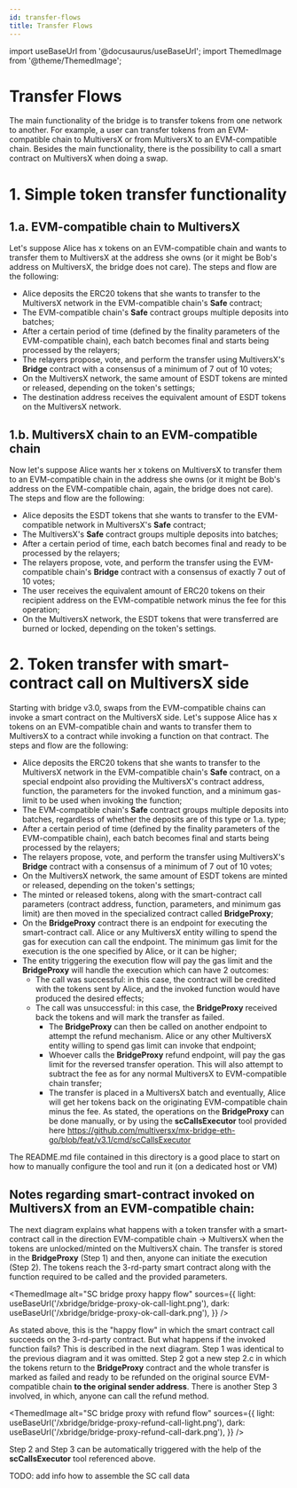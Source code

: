 ```yaml
---
id: transfer-flows
title: Transfer Flows
---
```


import useBaseUrl from '@docusaurus/useBaseUrl';
import ThemedImage from '@theme/ThemedImage';

[comment]: # (mx-abstract)

# Transfer Flows

The main functionality of the bridge is to transfer tokens from one network to another. For example, a user can transfer tokens from an EVM-compatible chain to MultiversX or from MultiversX to an EVM-compatible chain.
Besides the main functionality, there is the possibility to call a smart contract on MultiversX when doing a swap.

[comment]: # (mx-context-auto)

# 1. Simple token transfer functionality

[comment]: # (mx-context-auto)
## 1.a. EVM-compatible chain to MultiversX

Let's suppose Alice has x tokens on an EVM-compatible chain and wants to transfer them to MultiversX at the address she owns
(or it might be Bob's address on MultiversX, the bridge does not care). The steps and flow are the following:
* Alice deposits the ERC20 tokens that she wants to transfer to the MultiversX network in the EVM-compatible chain's **Safe** contract;
* The EVM-compatible chain's **Safe** contract groups multiple deposits into batches;
* After a certain period of time (defined by the finality parameters of the EVM-compatible chain), each batch becomes final and starts being processed by the relayers;
* The relayers propose, vote, and perform the transfer using MultiversX's **Bridge** contract with a consensus of a minimum of 7 out of 10 votes;
* On the MultiversX network, the same amount of ESDT tokens are minted or released, depending on the token's settings;
* The destination address receives the equivalent amount of ESDT tokens on the MultiversX network.

[comment]: # (mx-context-auto)

## 1.b. MultiversX chain to an EVM-compatible chain

Now let's suppose Alice wants her x tokens on MultiversX to transfer them to an EVM-compatible chain in the address she owns
(or it might be Bob's address on the EVM-compatible chain, again, the bridge does not care). The steps and flow are the following:

* Alice deposits the ESDT tokens that she wants to transfer to the EVM-compatible network in MultiversX's **Safe** contract;
* The MultiversX's **Safe** contract groups multiple deposits into batches;
* After a certain period of time, each batch becomes final and ready to be processed by the relayers;
* The relayers propose, vote, and perform the transfer using the EVM-compatible chain's **Bridge** contract with a consensus of exactly 7 out of 10 votes;
* The user receives the equivalent amount of ERC20 tokens on their recipient address on the EVM-compatible network minus the fee for this operation;
* On the MultiversX network, the ESDT tokens that were transferred are burned or locked, depending on the token's settings.

# 2. Token transfer with smart-contract call on MultiversX side

Starting with bridge v3.0, swaps from the EVM-compatible chains can invoke a smart contract on the MultiversX side.
Let's suppose Alice has x tokens on an EVM-compatible chain and wants to transfer them to MultiversX to a contract while invoking
a function on that contract. The steps and flow are the following:

* Alice deposits the ERC20 tokens that she wants to transfer to the MultiversX network in the EVM-compatible chain's **Safe** contract,
  on a special endpoint also providing the MultiversX's contract address, function, the parameters for the invoked function, and a minimum
  gas-limit to be used when invoking the function;
* The EVM-compatible chain's **Safe** contract groups multiple deposits into batches, regardless of whether the deposits are of this type or 1.a. type;
* After a certain period of time (defined by the finality parameters of the EVM-compatible chain), each batch becomes final and starts being processed by the relayers;
* The relayers propose, vote, and perform the transfer using MultiversX's **Bridge** contract with a consensus of a minimum of 7 out of 10 votes;
* On the MultiversX network, the same amount of ESDT tokens are minted or released, depending on the token's settings;
* The minted or released tokens, along with the smart-contract call parameters (contract address, function, parameters, and minimum gas limit) are then moved in
  the specialized contract called **BridgeProxy**;
* On the **BridgeProxy** contract there is an endpoint for executing the smart-contract call. Alice or any MultiversX entity willing to
  spend the gas for execution can call the endpoint. The minimum gas limit for the execution is the one specified by Alice, or it can be higher;
* The entity triggering the execution flow will pay the gas limit and the **BridgeProxy** will handle the execution which can have 2 outcomes:
    * The call was successful: in this case, the contract will be credited with the tokens sent by Alice, and the invoked function would have produced the desired effects;
    * The call was unsuccessful: in this case, the **BridgeProxy** received back the tokens and will mark the transfer as failed.
        * The **BridgeProxy** can then be called on another endpoint to attempt the refund mechanism. Alice or any other MultiversX entity willing
          to spend gas limit can invoke that endpoint;
        * Whoever calls the **BridgeProxy** refund endpoint, will pay the gas limit for the reversed transfer operation. This will also attempt to subtract the fee
          as for any normal MultiversX to EVM-compatible chain transfer;
        * The transfer is placed in a MultiversX batch and eventually, Alice will get her tokens back on the originating EVM-compatible chain minus the fee.
          As stated, the operations on the **BridgeProxy** can be done manually, or by using the **scCallsExecutor** tool provided here https://github.com/multiversx/mx-bridge-eth-go/blob/feat/v3.1/cmd/scCallsExecutor

The README.md file contained in this directory is a good place to start on how to manually configure the tool and run it (on a dedicated host or VM)

## Notes regarding smart-contract invoked on MultiversX from an EVM-compatible chain:

The next diagram explains what happens with a token transfer with a smart-contract call in the direction EVM-compatible chain -> MultiversX when the tokens are unlocked/minted on the MultiversX chain.
The transfer is stored in the **BridgeProxy** (Step 1) and then, anyone can initiate the execution (Step 2). The tokens reach the 3-rd-party smart contract along with the function required to be called
and the provided parameters.

<!--- source file reference: /static/xbridge/xbridge-dark/light.drawio --->
<ThemedImage
    alt="SC bridge proxy happy flow"
    sources={{
        light: useBaseUrl('/xbridge/bridge-proxy-ok-call-light.png'),
        dark: useBaseUrl('/xbridge/bridge-proxy-ok-call-dark.png'),
    }}
/>

As stated above, this is the "happy flow" in which the smart contract call succeeds on the 3-rd-party contract. But what
happens if the invoked function fails? This is described in the next diagram. Step 1 was identical to the previous diagram
and it was omitted. Step 2 got a new step 2.c in which the tokens return to the **BridgeProxy** contract and the whole transfer
is marked as failed and ready to be refunded on the original source EVM-compatible chain **to the original sender address**.
There is another Step 3 involved, in which, anyone can call the refund method.

<!--- source file reference: /static/xbridge/xbridge-dark/light.drawio --->
<ThemedImage
    alt="SC bridge proxy with refund flow"
    sources={{
        light: useBaseUrl('/xbridge/bridge-proxy-refund-call-light.png'),
        dark: useBaseUrl('/xbridge/bridge-proxy-refund-call-dark.png'),
    }}
/>

Step 2 and Step 3 can be automatically triggered with the help of the **scCallsExecutor** tool referenced above.

TODO: add info how to assemble the SC call data
